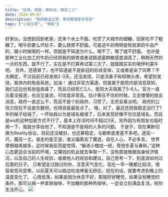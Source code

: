 ```yaml
---
title: "肚疼，感冒，换协议，随言二三"
date: 2024-09-07
description: "刚刚搬运过来，等待整理更多信息"
tags: ["小吴乐意", "博客"]
---
```


好家伙，没想到回到老家，还来个水土不服。吃惯了大城市的细糠，回家吃不了粗糠了。喝牛奶要么坏肚子，要么肠胃不舒服。可是这牛奶明明是牧民家奶牛自产的，跟小时候喝的一样。但就是不知道为什么，喝不了，喝了就不舒服。
也许是那种工业化加工的牛奶已经把我的肠胃或者说肠道菌群敏感度调高了，稍稍天然的一点的东西，就不行了。实在是不打算再试第三次了，就踏踏实实的喝伊利蒙牛吧。
另外，还感冒了，也不知道是不是新冠的后续变体，又或者是染了风寒？不太确定，不过目前已经发病2-3天，还没发烧，只是流鼻子和轻微头疼，希望别发烧，我体内的免疫系统，加油！
通过非官方渠道，但是属于医院内部消息获知，我们这边也有炭疽病毒了，而且已经死亡2人，医院大夫隔离了5-6人。官方一直压着没报道，也没见谁说，可信度非常高。估计等压不住的时候，又会慢慢的放出消息，政府一直这么干，而且不是个别政府，习惯了。无奈且看淡吧。
政府的公信力现在不说是负数吧，也得说是最低点了。
哦，对了，最近还把我稳定运行了1年的梯子给端了，一开始我以为是域名被墙了，后来发现好像不仅仅是域名，而且是ws的这种加密方式不行了，基本上存活时间不超过3天，另外因为有朋友也临时用一下，我就分享给他了，不知道是不是用的人多的问题。
于是乎，现在果断切换为Reality协议，目前还没被封，也还算稳定，与歇斯底里差不多吧，道高一尺，魔高一丈。谁走的是正道，谁又偏离去了魔道，自在人心，不必多言。
世界摩擦越来越多，这时候我反而是觉得，“躲进小楼成一统，管他冬夏与春秋。”这种心态更适合当前的环境，又赚钱的机会就去争取一下，没有那就根据自身经济情况，以及自己的人生经验，或者他人的经验和建议，自己思考一下，到底该如何过后面的日子。
只希望走过路过的你，注意天气变化，现在一早一晚都比较凉，很容易受风受寒。以前夏天可以路边吃烧烤毫无顾忌，现在的话，就要考虑到晚上的温度变化了。
心情低落，如果是因为休息不好，那就好好睡觉，如果没有睡觉的条件，那可以搞一杯拿铁咖啡，不加糖的那种热咖啡，一定会立刻满血复活。祝你生活开心。
![](https://blog.xiaowuleyi.com/content/uploadfile/202409/48f91725714799.jpg)
